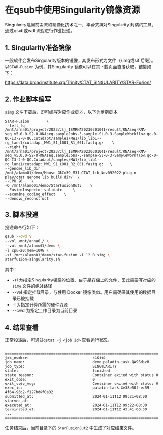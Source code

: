 # 在qsub中使用Singularity镜像资源

Singularity是目前主流的镜像化技术之一，平台支持对Singularity 封装的工具，通过qsub或wdl 流程进行作业投递。

## 1. Singularity准备镜像

一般软件会发布Singularity版本的镜像，其发布形式为文件（simg或sif 后缀）。以`STAR-Fusion` 为例，其Singularity 镜像可以在其下载页面直接获取，链接如下：

https://data.broadinstitute.org/Trinity/CTAT_SINGULARITY/STAR-Fusion/

## 2. 作业脚本编写

`simg` 文件下载后，即可编写对应作业脚本，以下为示例脚本

```shell
STAR-Fusion        \
--left_fq /mnt/anna01/project/2023/zlj_ISMRNA20230301001/result/RNAseq-RNA-seq_v5.0.0-S2-0-RNAseq.sampleJobs-3-sample-S1-0-3-SampleWorkflow.qc-0-QC-I3-2-0-QC.Cutadapt/samples/MW1/lib_lib1--rg_lane1/cutadapt_MW1_S1_L001_R1_001.fastq.gz    \
--right_fq /mnt/anna01/project/2023/zlj_ISMRNA20230301001/result/RNAseq-RNA-seq_v5.0.0-S2-0-RNAseq.sampleJobs-3-sample-S1-0-3-SampleWorkflow.qc-0-QC-I3-2-0-QC.Cutadapt/samples/MW1/lib_lib1--rg_lane1/cutadapt_MW1_S1_L001_R2_001.fastq.gz   \
--genome_lib_dir  /mnt/alamo01/demo/Mouse_GRCm39_M31_CTAT_lib_Nov092022.plug-n-play/ctat_genome_lib_build_dir/  \
--CPU 20    \
-O /mnt/alamo01/demo/StarFusionOut2    \
--FusionInspector validate     \
--examine_coding_effect    \
--denovo_reconstruct
```

## 3. 脚本投递

投递命令行如下：

```bash
qsub --cwd \
--vol /mnt/anna01/ \
--vol /mnt/alamo01/demo \
-l cpu=20:mem=100G \
-si /mnt/alamo01/demo/star-fusion.v1.12.0.simg \
starfusion-singularity.sh
```

其中：
+ -si 为指定Singularity镜像的位置，由于是存储上的文件，因此需要写对应的 `simg` 文件的绝对路径
+ --vol 指定挂载目录，与使用 Docker 镜像类似。用户需确保其使用的数据目录已被挂载
+ -l 为指定计算所需的硬件资源
+ --cwd 为指定工作目录为当前目录

## 4. 结果查看

正常投递后，可通过`qstat -j <job id>` 查看运行状态。

```

======================================================================
job_number:                             415498
job_name:                               demo.paladin-task.QW9SdszH
job_type:                               SINGULARITY
state:                                  finished
state_reason:                           Container exited with status 0
exit_code:                              0
exit_code_msg:                          Container exited with status 0
exec_id:                                paladin-task.8e38e50f-ec59-4f64-96c2-f127bd6f0a32
submitted_at:                           2024-01-11T12:09:21+08:00
starved_at:                             -
executed_at:                            2024-01-11T12:09:22+08:00
terminated_at:                          2024-01-11T12:43:41+08:00
...
======================================================================

```

任务结束后，当前目录下的 `StarFusionOut2` 中生成了对应结果文件。

